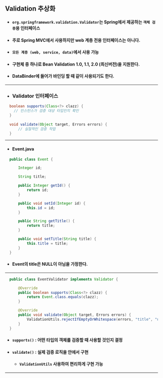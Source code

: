 ## Validation 추상화
  - #### `org.springframework.validation.Validator`는 Spring에서 제공하는 `객체 검증`용 인터페이스
  - #### 주로 Spring MVC에서 사용하지만 web 계층 전용 인터페이스는 아니다.
  - #### `모든 계층 (web, service, data)`에서 사용 가능
  - #### 구현체 중 하나로 Bean Validation 1.0, 1.1, 2.0 (최신버전)을 지원한다.
  - #### DataBinder에 들어가 바인딩 할 때 같이 사용되기도 한다.
-----------
- ### Validator 인터페이스
``` java
  boolean supports(Class<?> clazz) {
    // 인스턴스가 검증 대상 타입인지 확인
  }
  
  void validate(Object target, Errors errors) {
      // 실질적인 검증 작업
  }
```
----------------
  - #### Event.java
  ``` java
    public class Event {

        Integer id;

        String title;

        public Integer getId() {
            return id;
        }

        public void setId(Integer id) {
            this.id = id;
        }

        public String getTitle() {
            return title;
        }

        public void setTitle(String title) {
            this.title = title;
        }
    }
  ```
  - #### Event의 title은 NULL이 아님을 가정한다.
  ------
  ``` java
    public class EventValidator implements Validator {

        @Override
        public boolean supports(Class<?> clazz) {
            return Event.class.equals(clazz);
        }

        @Override
        public void validate(Object target, Errors errors) {
            ValidationUtils.rejectIfEmptyOrWhitespace(errors, "title", "notempty", "Empty title is not allowed");
        }
    }
  ```
  - #### `supports()` : 어떤 타입의 객체를 검증할 때 사용할 것인지 결정
  - #### `validate()` : 실제 검증 로직을 안에서 구현
    - #### `ValidationUtils` 사용하여 편리하게 구현 가능
  --------
